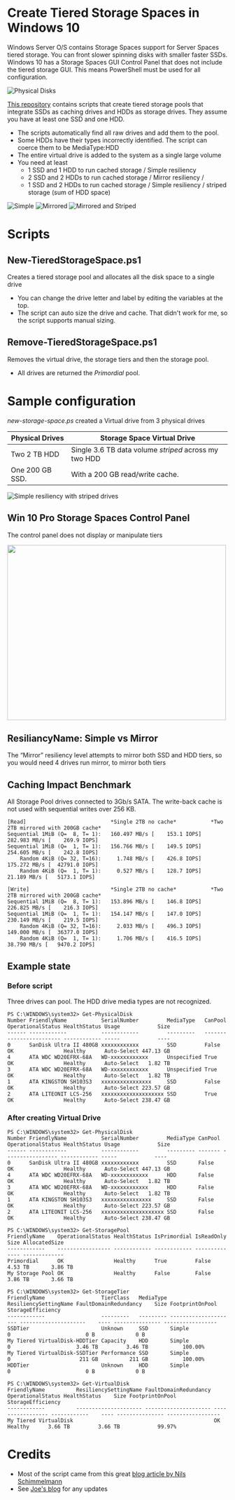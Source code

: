 
<!--TODO: Update README documrntaion to match new scripts usage. /--->

# Create Tiered Storage Spaces in Windows 10
Windows Server O/S contains Storage Spaces support for Server Spaces tiered storage. 
You can front slower spinning disks with smaller faster SSDs. 
Windows 10 has a Storage Spaces GUI Control Panel that does not include the tiered storage GUI. 
This means PowerShell must be used for all configuration.

![Physical Disks](./images_folder/physical-disks.png)

[This repository](https://github.com/freemansoft/win10-storage-spaces) contains scripts that create tiered storage pools that integrate SSDs as caching drives and HDDs as storage drives. They assume you have at least one SSD and one HDD.

* The scripts automatically find all raw drives and add them to the pool.  
* Some HDDs have their types incorrectly identified.  The script can coerce them to be MediaType:HDD
* The entire virtual drive is added to the system as a single large volume
* You need at least 
  * 1 SSD and 1 HDD to run cached storage / Simple resiliency
  * 2 SSD and 2 HDDs to run cached storage / Mirror resiliency / 
  * 1 SSD and 2 HDDs to run cached storage / Simple resiliency / striped storage (sum of HDD space)

![Simple](./images_folder/simple.png) ![Mirrored](./images_folder/mirror-simple.png) ![Mirrored and Striped](./images_folder/mirror-stripe.png)

# Scripts 
## New-TieredStorageSpace.ps1
Creates a tiered storage pool and allocates all the disk space to a single drive
* You can change the drive letter and label by editing the variables at the top.
* The script can auto size the drive and cache.  That didn't work for me, so the script supports manual sizing.

## Remove-TieredStorageSpace.ps1
Removes the virtual drive, the storage tiers and then the storage pool.
* All drives are returned the _Primordial_ pool.

# Sample configuration
*new-storage-space.ps* created a Virtual drive from 3 physical drives

| Physical Drives | Storage Space Virtual Drive|
|-----------------|-----------------------------|
| Two 2 TB HDD     | Single 3.6 TB data volume _striped_ across my two HDD |
| One 200 GB SSD.  | With a 200 GB read/write cache. |

![Simple resiliency with striped drives](./images_folder/stripe-simple.png) 

## Win 10 Pro Storage Spaces Control Panel
The control panel does not display or manipulate tiers

<img src="./images_folder/storage-spaces-cp.png" width="500" height="400" />


## ResiliancyName: Simple vs Mirror
The “Mirror” resiliency level attempts to mirror both SSD and HDD tiers, so you would need 4 drives run mirror, to mirror both tiers

## Caching Impact Benchmark
All Storage Pool drives connected to 3Gb/s SATA.  The write-back cache is not used with sequential writes over 256 KB.

```
[Read]                           *Single 2TB no cache*           *Two 2TB mirrored with 200GB cache*
Sequential 1MiB (Q=  8, T= 1):   160.497 MB/s [    153.1 IOPS]   282.983 MB/s [    269.9 IOPS]
Sequential 1MiB (Q=  1, T= 1):   156.766 MB/s [    149.5 IOPS]   254.605 MB/s [    242.8 IOPS]
    Random 4KiB (Q= 32, T=16):     1.748 MB/s [    426.8 IOPS]   175.272 MB/s [  42791.0 IOPS]
    Random 4KiB (Q=  1, T= 1):     0.527 MB/s [    128.7 IOPS]    21.189 MB/s [   5173.1 IOPS]

[Write]                          *Single 2TB no cache*           *Two 2TB mirrored with 200GB cache*
Sequential 1MiB (Q=  8, T= 1):   153.896 MB/s [    146.8 IOPS]   226.825 MB/s [    216.3 IOPS]
Sequential 1MiB (Q=  1, T= 1):   154.147 MB/s [    147.0 IOPS]   230.149 MB/s [    219.5 IOPS]
    Random 4KiB (Q= 32, T=16):     2.033 MB/s [    496.3 IOPS]   149.000 MB/s [  36377.0 IOPS]
    Random 4KiB (Q=  1, T= 1):     1.706 MB/s [    416.5 IOPS]    38.790 MB/s [   9470.2 IOPS]

```

## Example state 
### Before script
Three drives can pool.  The HDD drive media types are not recognized.
```
PS C:\WINDOWS\system32> Get-PhysicalDisk
Number FriendlyName           SerialNumber         MediaType   CanPool OperationalStatus HealthStatus Usage            Size
------ ------------           ------------         ---------   ------- ----------------- ------------ -----            ----
0      SanDisk Ultra II 480GB xxxxxxxxxxxx         SSD         False   OK                Healthy      Auto-Select 447.13 GB
4      ATA WDC WD20EFRX-68A   WD-xxxxxxxxxxxx      Unspecified True    OK                Healthy      Auto-Select   1.82 TB
3      ATA WDC WD20EFRX-68A   WD-xxxxxxxxxxxx      Unspecified True    OK                Healthy      Auto-Select   1.82 TB
1      ATA KINGSTON SH103S3   xxxxxxxxxxxxxxxx     SSD         False   OK                Healthy      Auto-Select 223.57 GB
2      ATA LITEONIT LCS-256   xxxxxxxxxxxxxxxxxxxx SSD         True    OK                Healthy      Auto-Select 238.47 GB
```

### After creating Virtual Drive
```
PS C:\WINDOWS\system32> Get-PhysicalDisk
Number FriendlyName           SerialNumber         MediaType CanPool OperationalStatus HealthStatus Usage            Size
------ ------------           ------------         --------- ------- ----------------- ------------ -----            ----
0      SanDisk Ultra II 480GB xxxxxxxxxxxx         SSD       False   OK                Healthy      Auto-Select 447.13 GB
4      ATA WDC WD20EFRX-68A   WD-xxxxxxxxxxxx      HDD       False   OK                Healthy      Auto-Select   1.82 TB
3      ATA WDC WD20EFRX-68A   WD-xxxxxxxxxxxx      HDD       False   OK                Healthy      Auto-Select   1.82 TB
1      ATA KINGSTON SH103S3   xxxxxxxxxxxxxxxx     SSD       False   OK                Healthy      Auto-Select 223.57 GB
2      ATA LITEONIT LCS-256   xxxxxxxxxxxxxxxxxxxx SSD       False   OK                Healthy      Auto-Select 238.47 GB

PS C:\WINDOWS\system32> Get-StoragePool
FriendlyName    OperationalStatus HealthStatus IsPrimordial IsReadOnly    Size AllocatedSize
------------    ----------------- ------------ ------------ ----------    ---- -------------
Primordial      OK                Healthy      True         False      4.53 TB       3.86 TB
My Storage Pool OK                Healthy      False        False      3.86 TB       3.66 TB

PS C:\WINDOWS\system32> Get-StorageTier
FriendlyName                  TierClass   MediaType ResiliencySettingName FaultDomainRedundancy    Size FootprintOnPool StorageEfficiency
------------                  ---------   --------- --------------------- ---------------------    ---- --------------- -----------------
SSDTier                       Unknown     SSD       Simple                0                        0 B             0 B
My Tiered VirtualDisk-HDDTier Capacity    HDD       Simple                0                     3.46 TB         3.46 TB           100.00%
My Tiered VirtualDisk-SSDTier Performance SSD       Simple                0                      211 GB          211 GB           100.00%
HDDTier                       Unknown     HDD       Simple                0                        0 B             0 B

PS C:\WINDOWS\system32> Get-VirtualDisk
FriendlyName          ResiliencySettingName FaultDomainRedundancy OperationalStatus HealthStatus    Size FootprintOnPool StorageEfficiency
------------          --------------------- --------------------- ----------------- ------------    ---- --------------- -----------------
My Tiered VirtualDisk                                             OK                Healthy      3.66 TB         3.66 TB            99.97%
```

# Credits
* Most of the script came from this great [blog article by Nils Schimmelmann](https://nils.schimmelmann.us/post/153541254987/intel-smart-response-technology-vs-windows-10)
* See [Joe's blog](https://joe.blog.freemansoft.com) for any updates